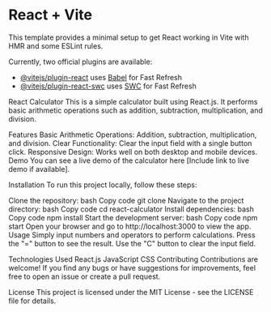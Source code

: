 # React + Vite

This template provides a minimal setup to get React working in Vite with HMR and some ESLint rules.

Currently, two official plugins are available:

- [@vitejs/plugin-react](https://github.com/vitejs/vite-plugin-react/blob/main/packages/plugin-react/README.md) uses [Babel](https://babeljs.io/) for Fast Refresh
- [@vitejs/plugin-react-swc](https://github.com/vitejs/vite-plugin-react-swc) uses [SWC](https://swc.rs/) for Fast Refresh





React Calculator
This is a simple calculator built using React.js. It performs basic arithmetic operations such as addition, subtraction, multiplication, and division.

Features
Basic Arithmetic Operations: Addition, subtraction, multiplication, and division.
Clear Functionality: Clear the input field with a single button click.
Responsive Design: Works well on both desktop and mobile devices.
Demo
You can see a live demo of the calculator here [Include link to live demo if available].

Installation
To run this project locally, follow these steps:

Clone the repository:
bash
Copy code
git clone
Navigate to the project directory:
bash
Copy code
cd react-calculator
Install dependencies:
bash
Copy code
npm install
Start the development server:
bash
Copy code
npm start
Open your browser and go to http://localhost:3000 to view the app.
Usage
Simply input numbers and operators to perform calculations. Press the "=" button to see the result. Use the "C" button to clear the input field.

Technologies Used
React.js
JavaScript
CSS
Contributing
Contributions are welcome! If you find any bugs or have suggestions for improvements, feel free to open an issue or create a pull request.

License
This project is licensed under the MIT License - see the LICENSE file for details.
